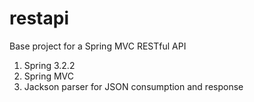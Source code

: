 restapi
============

Base project for a Spring MVC RESTful API

<ol>
  <li>Spring 3.2.2</li>
  <li>Spring MVC</li>
  <li>Jackson parser for JSON consumption and response</li>
</ol>

